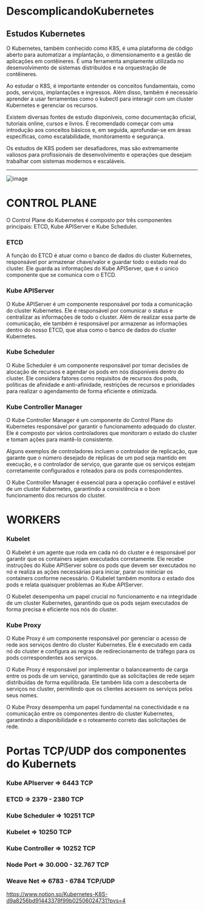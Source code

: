 # DescomplicandoKubernetes
## Estudos Kubernetes

O Kubernetes, também conhecido como K8S, é uma plataforma de código aberto para automatizar a implantação, o dimensionamento e a gestão de aplicações em contêineres. É uma ferramenta amplamente utilizada no desenvolvimento de sistemas distribuídos e na orquestração de contêineres.

Ao estudar o K8S, é importante entender os conceitos fundamentais, como pods, serviços, implantações e ingressos. Além disso, também é necessário aprender a usar ferramentas como o kubectl para interagir com um cluster Kubernetes e gerenciar os recursos.

Existem diversas fontes de estudo disponíveis, como documentação oficial, tutoriais online, cursos e livros. É recomendado começar com uma introdução aos conceitos básicos e, em seguida, aprofundar-se em áreas específicas, como escalabilidade, monitoramento e segurança.

Os estudos de K8S podem ser desafiadores, mas são extremamente valiosos para profissionais de desenvolvimento e operações que desejam trabalhar com sistemas modernos e escaláveis.

---

![image](https://github.com/GefersonCamargo/DescomplicandoKubernetes/assets/40033929/a95abad5-e653-441a-b30e-af46e96e0fd0)


# CONTROL PLANE

O Control Plane do Kubernetes é composto por três componentes principais: ETCD, Kube APIServer e Kube Scheduler.

### ETCD

A função do ETCD é atuar como o banco de dados do cluster Kubernetes, responsável por armazenar chave/valor e guardar todo o estado real do cluster. Ele guarda as informações do Kube APIServer, que é o único componente que se comunica com o ETCD.

### Kube APIServer

O Kube APIServer é um componente responsável por toda a comunicação do cluster Kubernetes. Ele é responsável por comunicar o status e centralizar as informações de todo o cluster. Além de realizar essa parte de comunicação, ele também é responsável por armazenar as informações dentro do nosso ETCD, que atua como o banco de dados do cluster Kubernetes.

### Kube Scheduler

O Kube Scheduler é um componente responsável por tomar decisões de alocação de recursos e agendar os pods em nós disponíveis dentro do cluster. Ele considera fatores como requisitos de recursos dos pods, políticas de afinidade e anti-afinidade, restrições de recursos e prioridades para realizar o agendamento de forma eficiente e otimizada.

### Kube Controller Manager

O Kube Controller Manager é um componente do Control Plane do Kubernetes responsável por garantir o funcionamento adequado do cluster. Ele é composto por vários controladores que monitoram o estado do cluster e tomam ações para mantê-lo consistente.

Alguns exemplos de controladores incluem o controlador de replicação, que garante que o número desejado de réplicas de um pod seja mantido em execução, e o controlador de serviço, que garante que os serviços estejam corretamente configurados e roteados para os pods correspondentes.

O Kube Controller Manager é essencial para a operação confiável e estável de um cluster Kubernetes, garantindo a consistência e o bom funcionamento dos recursos do cluster.

# WORKERS

### Kubelet

O Kubelet é um agente que roda em cada nó do cluster e é responsável por garantir que os containers sejam executados corretamente. Ele recebe instruções do Kube APIServer sobre os pods que devem ser executados no nó e realiza as ações necessárias para iniciar, parar ou reiniciar os containers conforme necessário. O Kubelet também monitora o estado dos pods e relata quaisquer problemas ao Kube APIServer.

O Kubelet desempenha um papel crucial no funcionamento e na integridade de um cluster Kubernetes, garantindo que os pods sejam executados de forma precisa e eficiente nos nós do cluster.

### Kube Proxy

O Kube Proxy é um componente responsável por gerenciar o acesso de rede aos serviços dentro do cluster Kubernetes. Ele é executado em cada nó do cluster e configura as regras de redirecionamento de tráfego para os pods correspondentes aos serviços.

O Kube Proxy é responsável por implementar o balanceamento de carga entre os pods de um serviço, garantindo que as solicitações de rede sejam distribuídas de forma equilibrada. Ele também lida com a descoberta de serviços no cluster, permitindo que os clientes acessem os serviços pelos seus nomes.

O Kube Proxy desempenha um papel fundamental na conectividade e na comunicação entre os componentes dentro do cluster Kubernetes, garantindo a disponibilidade e o roteamento correto das solicitações de rede.

# Portas TCP/UDP dos componentes do Kubernets

### Kube APIserver ⇒ 6443 TCP

### ETCD ⇒ 2379 - 2380 TCP

### Kube Scheduler ⇒ 10251 TCP

### Kubelet  ⇒ 10250 TCP

### Kube Controller ⇒ 10252 TCP

### Node Port ⇒ 30.000 - 32.767 TCP

### Weave Net ⇒ 6783 - 6784 TCP/UDP


https://www.notion.so/Kubernetes-K8S-d9a8256bd91443378f99b02506024731?pvs=4
